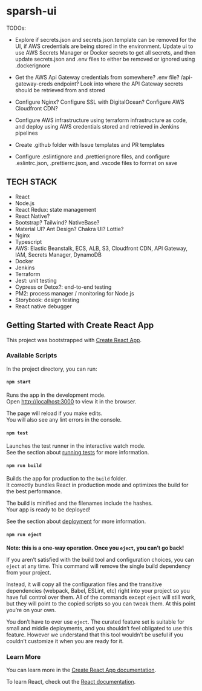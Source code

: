# sparsh-ui

TODOs:

- Explore if secrets.json and secrets.json.template can be removed for the UI, if AWS credentials are being stored in the environment. Update ui to use AWS Secrets Manager or Docker secrets to get all secrets, and then update secrets.json and .env files to either be removed or ignored using .dockerignore

- Get the AWS Api Gateway credentials from somewhere? .env file? /api-gateway-creds endpoint? Look into where the API Gateway secrets should be retrieved from and stored

- Configure Nginx? Configure SSL with DigitalOcean? Configure AWS Cloudfront CDN?

- Configure AWS infrastructure using terraform infrastructure as code, and deploy using AWS credentials stored and retrieved in Jenkins pipelines

- Create .github folder with Issue templates and PR templates

- Configure .eslintignore and .prettierignore files, and configure .eslintrc.json, .prettierrc.json, and .vscode files to format on save

## TECH STACK

- React
- Node.js
- React Redux: state management
- React Native?
- Bootstrap? Tailwind? NativeBase?
- Material UI? Ant Design? Chakra UI? Lottie?
- Nginx
- Typescript
- AWS: Elastic Beanstalk, ECS, ALB, S3, Cloudfront CDN, API Gateway, IAM, Secrets Manager, DynamoDB
- Docker
- Jenkins
- Terraform
- Jest: unit testing
- Cypress or Detox?: end-to-end testing
- PM2: process manager / monitoring for Node.js
- Storybook: design testing
- React native debugger

## Getting Started with Create React App

This project was bootstrapped with [Create React App](https://github.com/facebook/create-react-app).

### Available Scripts

In the project directory, you can run:

#### `npm start`

Runs the app in the development mode.\
Open [http://localhost:3000](http://localhost:3000) to view it in the browser.

The page will reload if you make edits.\
You will also see any lint errors in the console.

#### `npm test`

Launches the test runner in the interactive watch mode.\
See the section about [running tests](https://facebook.github.io/create-react-app/docs/running-tests) for more information.

#### `npm run build`

Builds the app for production to the `build` folder.\
It correctly bundles React in production mode and optimizes the build for the best performance.

The build is minified and the filenames include the hashes.\
Your app is ready to be deployed!

See the section about [deployment](https://facebook.github.io/create-react-app/docs/deployment) for more information.

#### `npm run eject`

**Note: this is a one-way operation. Once you `eject`, you can’t go back!**

If you aren’t satisfied with the build tool and configuration choices, you can `eject` at any time. This command will remove the single build dependency from your project.

Instead, it will copy all the configuration files and the transitive dependencies (webpack, Babel, ESLint, etc) right into your project so you have full control over them. All of the commands except `eject` will still work, but they will point to the copied scripts so you can tweak them. At this point you’re on your own.

You don’t have to ever use `eject`. The curated feature set is suitable for small and middle deployments, and you shouldn’t feel obligated to use this feature. However we understand that this tool wouldn’t be useful if you couldn’t customize it when you are ready for it.

### Learn More

You can learn more in the [Create React App documentation](https://facebook.github.io/create-react-app/docs/getting-started).

To learn React, check out the [React documentation](https://reactjs.org/).
